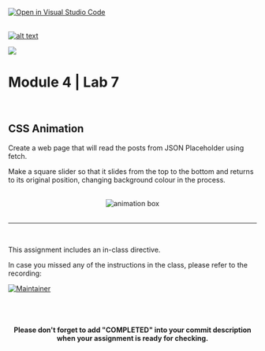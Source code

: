 [![Open in Visual Studio Code](https://classroom.github.com/assets/open-in-vscode-718a45dd9cf7e7f842a935f5ebbe5719a5e09af4491e668f4dbf3b35d5cca122.svg)](https://classroom.github.com/online_ide?assignment_repo_id=13275479&assignment_repo_type=AssignmentRepo)
<br/>
<br/>

[![alt text](https://x4w8f4y8.rocketcdn.me/wp-content/uploads/2020/05/iod_h_tp_white_c.png)](#)

<!-- _class: lead -->

![](./images/iod.png)

# Module 4 | Lab 7

<br/>

## CSS Animation

Create a web page that will read the posts from JSON Placeholder using fetch.

Make a square slider so that it slides from the top to the bottom and returns to its original position, changing background colour in the process.

<br/>

<html>
  <div align='center'>
   <img src='https://i.ibb.co/M1fFkrP/animation.gif' alt='animation box'>
  </div>
</html>



<br/>

<hr>

<br/>

This assignment includes an in-class directive.

In case you missed any of the instructions in the class, please refer to the recording:

[![Maintainer](https://custom-icon-badges.demolab.com/badge/-ZOOM%20CLASS%20RECORDING-gold?style=for-the-badge&logo=google-logo&logoColor=black)](https://docs.google.com/spreadsheets/d/1ToABwZF6np66kwIxg-qORVwkW-G__6FBbsPHdmH6rOA/edit#gid=0{:target="_blank})

<br/>
<br/>

<html>
  <div align='center'>
    <h4>Please don't forget to add "<b>COMPLETED</b>" into your commit description when your assignment is ready for checking.</h4>
  </div>
</html>

<br/>
<br/>
<br/>
